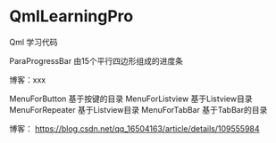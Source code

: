 # QmlLearningPro
Qml 学习代码

ParaProgressBar  由15个平行四边形组成的进度条

博客：xxx


MenuForButton 基于按键的目录
MenuForListview 基于Listview目录
MenuForRepeater 基于Listview目录
MenuForTabBar 基于TabBar的目录

博客： https://blog.csdn.net/qq_16504163/article/details/109555984
